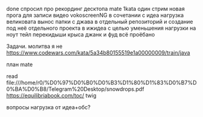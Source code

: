done
спросил про рекординг десктопа
mate 1kata
один стрим
новая прога для записи видео vokoscreenNG в сочетании с идеа нагрузка великовата
вынос папки с джава в отдельный репозиторий и создание под неё отдельного проекта в ижидеа
с целью уменьшения нагрузки на ноут
тейл перекидыши крыса
джанк и фуд
всё проёбано

Задачи.
молитва я не
https://www.codewars.com/kata/5a34b80155519e1a00000009/train/java

план
mate

read
file:///home/r0/%D0%97%D0%B0%D0%B3%D1%80%D1%83%D0%B7%D0%BA%D0%B8/Telegram%20Desktop/snowdrops.pdf
https://equilibriabook.com/toc/
twig


вопросы
нагрузка от идеа+обс?
